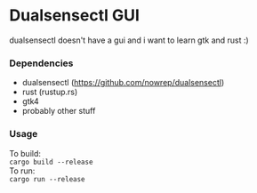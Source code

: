 # Dualsensectl GUI 
dualsensectl doesn't have a gui and i want to learn gtk and rust :) 

### Dependencies 
- dualsensectl (https://github.com/nowrep/dualsensectl)
- rust (rustup.rs)
- gtk4
- probably other stuff

### Usage 
To build:  
`cargo build --release`  
To run:  
`cargo run --release`
